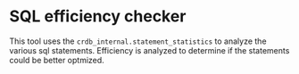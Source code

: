 # SQL efficiency checker 

This tool uses the `crdb_internal.statement_statistics` to analyze the various 
sql statements.  Efficiency is analyzed to determine if the statements could
be better optmized.
